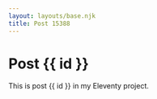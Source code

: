 ```yaml
---
layout: layouts/base.njk
title: Post 15388
---
```


# Post {{ id }}

This is post {{ id }} in my Eleventy project.
